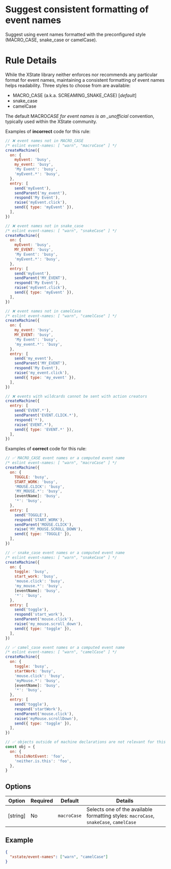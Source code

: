 # Suggest consistent formatting of event names

Suggest using event names formatted with the preconfigured style (MACRO_CASE, snake_case or camelCase).

# Rule Details

While the XState library neither enforces nor recommends any particular format for event names, maintaining a consistent formatting of event names helps readability. Three styles to choose from are available:

- MACRO_CASE (a.k.a. SCREAMING_SNAKE_CASE) [*default*]
- snake_case
- camelCase

The default MACRO*CASE for event names is an \_unofficial* convention, typically used within the XState community.

Examples of **incorrect** code for this rule:

```javascript
// ❌ event names not in MACRO_CASE
/* eslint event-names: [ "warn", "macroCase" ] */
createMachine({
  on: {
    myEvent: 'busy',
    my_event: 'busy',
    'My Event': 'busy',
    'myEvent.*': 'busy',
  },
  entry: [
    send('myEvent'),
    sendParent('my_event'),
    respond('My Event'),
    raise('myEvent.click'),
    send({ type: 'myEvent' }),
  ],
})

// ❌ event names not in snake_case
/* eslint event-names: [ "warn", "snakeCase" ] */
createMachine({
  on: {
    myEvent: 'busy',
    MY_EVENT: 'busy',
    'My Event': 'busy',
    'myEvent.*': 'busy',
  },
  entry: [
    send('myEvent'),
    sendParent('MY_EVENT'),
    respond('My Event'),
    raise('myEvent.click'),
    send({ type: 'myEvent' }),
  ],
})

// ❌ event names not in camelCase
/* eslint event-names: [ "warn", "camelCase" ] */
createMachine({
  on: {
    my_event: 'busy',
    MY_EVENT: 'busy',
    'My Event': 'busy',
    'my_event.*': 'busy',
  },
  entry: [
    send('my_event'),
    sendParent('MY_EVENT'),
    respond('My Event'),
    raise('my_event.click'),
    send({ type: 'my_event' }),
  ],
})

// ❌ events with wildcards cannot be sent with action creators
createMachine({
  entry: [
    send('EVENT.*'),
    sendParent('EVENT.CLICK.*'),
    respond('*'),
    raise('EVENT.*'),
    send({ type: 'EVENT.*' }),
  ],
})
```

Examples of **correct** code for this rule:

```javascript
// ✅ MACRO_CASE event names or a computed event name
/* eslint event-names: [ "warn", "macroCase" ] */
createMachine({
  on: {
    TOGGLE: 'busy',
    START_WORK: 'busy',
    'MOUSE.CLICK': 'busy',
    'MY_MOUSE.*': 'busy',
    [eventName]: 'busy',
    '*': 'busy',
  },
  entry: [
    send('TOGGLE'),
    respond('START_WORK'),
    sendParent('MOUSE.CLICK'),
    raise('MY_MOUSE.SCROLL_DOWN'),
    send({ type: 'TOGGLE' }),
  ],
})

// ✅ snake_case event names or a computed event name
/* eslint event-names: [ "warn", "snakeCase" ] */
createMachine({
  on: {
    toggle: 'busy',
    start_work: 'busy',
    'mouse.click': 'busy',
    'my_mouse.*': 'busy',
    [eventName]: 'busy',
    '*': 'busy',
  },
  entry: [
    send('toggle'),
    respond('start_work'),
    sendParent('mouse.click'),
    raise('my_mouse.scroll_down'),
    send({ type: 'toggle' }),
  ],
})

// ✅ camel_case event names or a computed event name
/* eslint event-names: [ "warn", "camelCase" ] */
createMachine({
  on: {
    toggle: 'busy',
    startWork: 'busy',
    'mouse.click': 'busy',
    'myMouse.*': 'busy',
    [eventName]: 'busy',
    '*': 'busy',
  },
  entry: [
    send('toggle'),
    respond('startWork'),
    sendParent('mouse.click'),
    raise('myMouse.scrollDown'),
    send({ type: 'toggle' }),
  ],
})

// ✅ objects outside of machine declarations are not relevant for this rule
const obj = {
  on: {
    thisIsNotEvent: 'foo',
    'neither.is.this': 'foo',
  },
}
```

## Options

| Option   | Required | Default     | Details                                                                               |
| -------- | -------- | ----------- | ------------------------------------------------------------------------------------- |
| [string] | No       | `macroCase` | Selects one of the available formatting styles: `macroCase`, `snakeCase`, `camelCase` |

## Example

```json
{
  "xstate/event-names": ["warn", "camelCase"]
}
```
